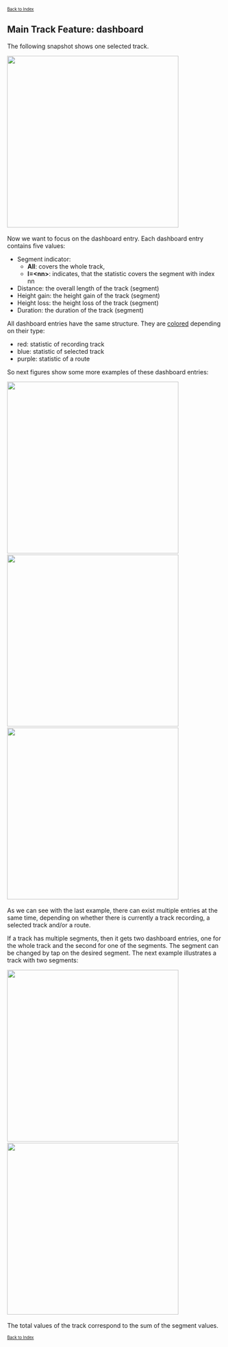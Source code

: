 <small><small>[Back to Index](../../../index.md)</small></small>

## Main Track Feature: dashboard

The following snapshot shows one selected track.

<img src="./SelectedTrack.png" width="400" />&nbsp;

Now we want to focus on the dashboard entry.
Each dashboard entry contains five values:
- Segment indicator: 
  - **All**: covers the whole track, 
  - **I=\<nn>**: indicates, that the statistic covers the segment with index nn
- Distance: the overall length of the track (segment)
- Height gain: the height gain of the track (segment)
- Height loss: the height loss of the track (segment)
- Duration: the duration of the track (segment)

All dashboard entries have the same structure. They are [colored](../../track.md) depending on their type:
- red: statistic of recording track
- blue: statistic of selected track
- purple: statistic of a route

So next figures show some more examples of these dashboard entries:

<img src="./RecordingTrack.png" width="400" />&nbsp;
<img src="./Route.png" width="400" />&nbsp;
<img src="./Mixed1.png" width="400" />&nbsp;

As we can see with the last example, there can exist multiple entries at the same time, 
depending on whether there is currently a track recording, a selected track and/or a route.

If a track has multiple segments, then it gets two dashboard entries, one for the whole
track and the second for one of the segments. The segment can be changed by tap on the
desired segment. The next example illustrates a track with two segments:

<img src="./MultiSegment1.png" width="400" />&nbsp;
<img src="./MultiSegment2.png" width="400" />&nbsp;

The total values of the track correspond to the sum of the segment values.

<small><small>[Back to Index](../../../index.md)</small></small>